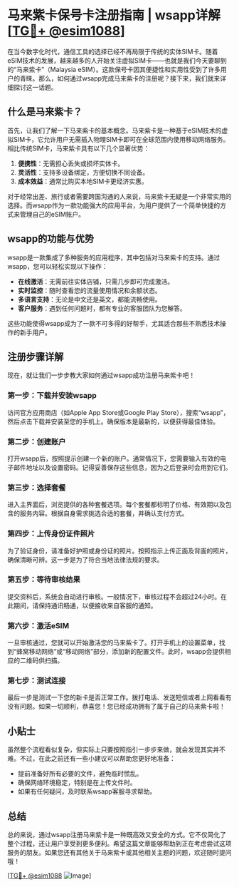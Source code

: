 # 马来紫卡保号卡注册指南 | wsapp详解[[TG💪+ @esim1088](https://t.me/s/esim1088)]

在当今数字化时代，通信工具的选择已经不再局限于传统的实体SIM卡。随着eSIM技术的发展，越来越多的人开始关注虚拟SIM卡——也就是我们今天要聊到的“马来紫卡”（Malaysia eSIM）。这款保号卡因其便捷性和实用性受到了许多用户的青睐。那么，如何通过wsapp完成马来紫卡的注册呢？接下来，我们就来详细探讨这一话题。

## 什么是马来紫卡？

首先，让我们了解一下马来紫卡的基本概念。马来紫卡是一种基于eSIM技术的虚拟SIM卡，它允许用户无需插入物理SIM卡即可在全球范围内使用移动网络服务。相比传统SIM卡，马来紫卡具有以下几个显著优势：

1. **便携性**：无需担心丢失或损坏实体卡。
2. **灵活性**：支持多设备绑定，方便切换不同设备。
3. **成本效益**：通常比购买本地SIM卡更经济实惠。

对于经常出差、旅行或者需要跨国沟通的人来说，马来紫卡无疑是一个非常实用的选择。而wsapp作为一款功能强大的应用平台，为用户提供了一个简单快捷的方式来管理自己的eSIM账户。

## wsapp的功能与优势

wsapp是一款集成了多种服务的应用程序，其中包括对马来紫卡的支持。通过wsapp，您可以轻松实现以下操作：

- **在线激活**：无需前往实体店铺，只需几步即可完成激活。
- **实时监控**：随时查看您的流量使用情况和余额状态。
- **多语言支持**：无论是中文还是英文，都能流畅使用。
- **客户服务**：遇到任何问题时，都有专业的客服团队为您解答。

这些功能使得wsapp成为了一款不可多得的好帮手，尤其适合那些不熟悉技术操作的新手用户。

## 注册步骤详解

现在，就让我们一步步教大家如何通过wsapp成功注册马来紫卡吧！

### 第一步：下载并安装wsapp
访问官方应用商店（如Apple App Store或Google Play Store），搜索“wsapp”，然后点击下载并安装至您的手机上。确保版本是最新的，以便获得最佳体验。

### 第二步：创建账户
打开wsapp后，按照提示创建一个新的账户。通常情况下，您需要输入有效的电子邮件地址以及设置密码。记得妥善保存这些信息，因为之后登录时会用到它们。

### 第三步：选择套餐
进入主界面后，浏览提供的各种套餐选项。每个套餐都标明了价格、有效期以及包含的服务内容。根据自身需求挑选合适的套餐，并确认支付方式。

### 第四步：上传身份证件照片
为了验证身份，请准备好护照或身份证的照片。按照指示上传正面及背面的照片，确保清晰可辨。这一步是为了符合当地法律法规的要求。

### 第五步：等待审核结果
提交资料后，系统会自动进行审核。一般情况下，审核过程不会超过24小时。在此期间，请保持通讯畅通，以便接收来自客服的通知。

### 第六步：激活eSIM
一旦审核通过，您就可以开始激活您的马来紫卡了。打开手机上的设置菜单，找到“蜂窝移动网络”或“移动网络”部分，添加新的配置文件。此时，wsapp会提供相应的二维码供扫描。

### 第七步：测试连接
最后一步是测试一下您的新卡是否正常工作。拨打电话、发送短信或者上网看看有没有问题。如果一切顺利，恭喜您！您已经成功拥有了属于自己的马来紫卡啦！

## 小贴士

虽然整个流程看似复杂，但实际上只要按照指引一步步来做，就会发现其实并不难。不过，在此之前还有一些小建议可以帮助您更好地准备：

- 提前准备好所有必要的文件，避免临时慌乱。
- 确保网络环境稳定，特别是在上传文件时。
- 如果有任何疑问，及时联系wsapp客服寻求帮助。

## 总结

总的来说，通过wsapp注册马来紫卡是一种既高效又安全的方式。它不仅简化了整个过程，还让用户享受到更多便利。希望这篇文章能够帮助到正在考虑尝试这项服务的朋友。如果您还有其他关于马来紫卡或其他相关主题的问题，欢迎随时提问哦！

[[TG💪+ @esim1088](https://t.me/s/esim1088) ![Image](https://i.postimg.cc/4NQfJmqS/Snipaste-2025-05-13-00-14-12.png)]